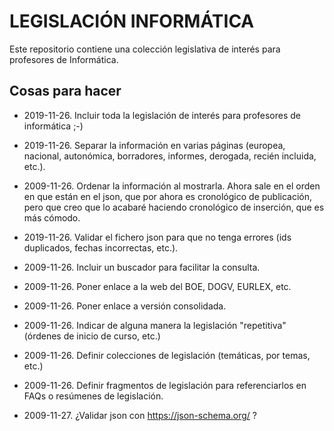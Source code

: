 # LEGISLACIÓN INFORMÁTICA

Este repositorio contiene una colección legislativa de interés para profesores de Informática.

## Cosas para hacer

-   2019-11-26. Incluir toda la legislación de interés para profesores de informática ;-)

-   2019-11-26. Separar la información en varias páginas (europea, nacional, autonómica, borradores, informes, derogada, recién incluida, etc.).

-   2009-11-26. Ordenar la información al mostrarla. Ahora sale en el orden en que están en el json, que por ahora es cronológico de publicación, pero que creo que lo acabaré haciendo cronológico de inserción, que es más cómodo.

-   2019-11-26. Validar el fichero json para que no tenga errores (ids duplicados, fechas incorrectas, etc.).

-   2009-11-26. Incluir un buscador para facilitar la consulta.

-   2009-11-26. Poner enlace a la web del BOE, DOGV, EURLEX, etc.

-   2009-11-26. Poner enlace a versión consolidada.

-   2009-11-26. Indicar de alguna manera la legislación "repetitiva" (órdenes de inicio de curso, etc.)

-   2009-11-26. Definir colecciones de legislación (temáticas, por temas, etc.)

-   2009-11-26. Definir fragmentos de legislación para referenciarlos en FAQs o resúmenes de legislación.

-   2009-11-27. ¿Validar json con https://json-schema.org/ ?
